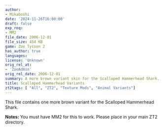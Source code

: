 ```yaml
---
author:
- Mikaboshi
date: '2024-11-26T16:00:00'
draft: false
exp_req:
- MM2
file_date: 2006-12-01
file_size: 454 KB
game: Zoo Tycoon 2
has_author: true
languages:
license: 'Unknown'
orig_rel_at:
- 'ZooAdmin'
orig_rel_date: 2006-12-01
summary: A more brown variant skin for the Scalloped Hammerhead Shark.
title: Scalloped Hammerhead Variants
zt2tags: [ "All", "ZT2", "Texture Mods", "Animal Variants"]
---
```

This file contains one more brown variant for the Scalloped Hammerhead Shark.  

**Notes:** You must have MM2 for this to work. Please place in your main ZT2 directory.
